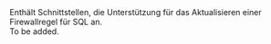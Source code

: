 <Namespace Name="Microsoft.Azure.Management.Sql.Fluent.SqlFirewallRule.Update">
  <Docs>
    <summary>Enthält Schnittstellen, die Unterstützung für das Aktualisieren einer Firewallregel für SQL an.</summary> 
    <remarks>To be added.</remarks>
  </Docs>
</Namespace>
